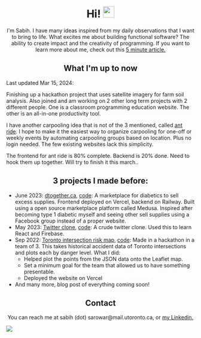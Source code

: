 <div id="header" align="center">
  <h1>
    Hi!
    <img src="https://media.giphy.com/media/hvRJCLFzcasrR4ia7z/giphy.gif" width="30px" />
  </h1>
  <p>
    I'm Sabih. I have many ideas inspired from my daily observations that I want to bring to life. What excites me about building functional software? The ability to create impact and the creativity of programming. If you want to learn more about me, check out this <a target="_blank" href="https://www.sabih.me/posts/about-me-in-5-minutes/">5 minute article.</a>
  </p>
  <h2>What I'm up to now</h2>
    <div align="left">
      <p>Last updated Mar 15, 2024:</p>
      <p>Finishing up a hackathon project that uses satellite imagery for farm soil analysis. Also joined and am working on 2 other long term projects with 2 different people. One is a classroom programming education website. The other is an all-in-one productivity tool.</p>
    <p>I have another carpooling idea that is not of the 3 mentioned, called <a href="https://ant-ride-1dvw.vercel.app/" target="_blank">ant ride</a>. I hope to make it the easiest way to organize carpooling for one-off or weekly events by automating carpooling groups based on location. Plus no login needed. The few existing websites lack this simplicity.</p>
    <p>The frontend for ant ride is 80% complete. Backend is 20% done. Need to hook them up together. Will try to finish it this march..</p>
    </div>
  <h2 style="font-weight: bold">3 projects I made before:</h2>
  <ul align="left">
    <li><span>June 2023: </span><a href="https://dtogether.ca" target="_blank">dtogether.ca</a>, <a href="https://github.com/kleenkanteen/dtogether.ca-backend">code</a>: A marketplace for diabetics to sell excess supplies. Frontend deployed on Vercel, backend on Railway. Built using a open source marketplace platform called Medusa. Inspired after becoming type 1 diabetic myself and seeing other sell supplies using a Facebook group instead of a proper website.</li>
    <li>May 2023: <a href="https://learn-react-e4942.web.app/" target="_blank">Twitter clone</a>, <a href="https://github.com/kleenkanteen/twitter-clone">code</a>: A crude twitter clone. Used this to learn React and Firebase.</li>
    <li>Sep 2022: <a href="https://toronto-intersection-risk.netlify.app" target="_blank">Toronto intersection risk map</a>, <a href="https://github.com/kleenkanteen/HackTo2022Hive">code</a>: Made in a hackathon in a team of 3. This takes historical accident data of Toronto intersections and plots each by danger level. What I did:
      <ul>
        <li>Helped plot the points from the JSON data onto the Leaflet map.</li>
        <li>Set a minimum goal for the team that allowed us to have something presentable.</li>
        <li>Deployed the website on Vercel</li>
      </ul>
      <li>And many more, blog post of everything coming soon!</li>
  </ul>
  <p>
  <h2>Contact</h2>
  <div>You can reach me at sabih (dot) sarowar@mail.utoronto.ca, or <a href="https://www.linkedin.com/in/sabihsarowar/" target="_blank">my Linkedin.</a></div>
</div>

[![](https://ga-beacon.appspot.com/G-V5DLNR5FL3/github/readme?pixel)](https://github.com/kleenkanteen)

